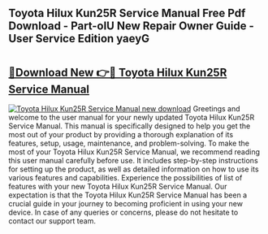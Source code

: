 ## Toyota Hilux Kun25R Service Manual Free Pdf Download - Part-oIU New Repair Owner Guide - User Service Edition yaeyG

# <h2><a href="http://bc52941.oget.top/?id=Toyota+Hilux+Kun25R+Service+Manual">🔗Download New 👉🔴 Toyota Hilux Kun25R Service Manual</a></h2>

[![Toyota Hilux Kun25R Service Manual new download](https://i.imgur.com/5g1atiW.png)](http://bc52941.oget.top/?id=Toyota+Hilux+Kun25R+Service+Manual)
Greetings and welcome to the user manual for your newly updated Toyota Hilux Kun25R Service Manual. This manual is specifically designed to help you get the most out of your product by providing a thorough explanation of its features, setup, usage, maintenance, and problem-solving. To make the most of your Toyota Hilux Kun25R Service Manual, we recommend reading this user manual carefully before use. It includes step-by-step instructions for setting up the product, as well as detailed information on how to use its various features and capabilities. Experience the possibilities of list of features with your new Toyota Hilux Kun25R Service Manual. Our expectation is that the Toyota Hilux Kun25R Service Manual has been a crucial guide in your journey to becoming proficient in using your new device. In case of any queries or concerns, please do not hesitate to contact our support team.
